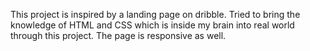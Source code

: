  This project is inspired by a landing page on dribble. 
 Tried to bring the knowledge of HTML and CSS which is inside my brain into real world through this project.
 The page is responsive as well.
